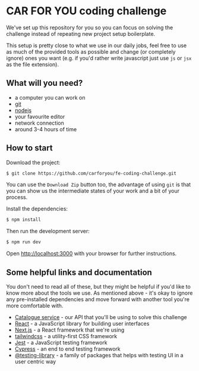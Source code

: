 # CAR FOR YOU coding challenge

We've set up this repository for you so you can focus on solving the challenge instead of repeating new project setup boilerplate.

This setup is pretty close to what we use in our daily jobs, feel free to use as much of the provided tools as possible and change (or completely ignore) ones you want (e.g. if you'd rather write javascript just use `js` or `jsx` as the file extension).

## What will you need?

- a computer you can work on
- [git](https://git-scm.com/downloads)
- [nodejs](https://nodejs.org/en/download/)
- your favourite editor
- network connection
- around 3-4 hours of time

## How to start

Download the project:

```bash
$ git clone https://github.com/carforyou/fe-coding-challenge.git
```

You can use the `Download Zip` button too, the advantage of using `git` is that you can show us the intermediate states of your work and a bit of your process.

Install the dependencies:

```bash
$ npm install
```

Then run the development server:

```bash
$ npm run dev
```

Open [http://localhost:3000](http://localhost:3000) with your browser for further instructions.

## Some helpful links and documentation
You don't need to read all of these, but they might be helpful if you'd like to know more about the tools we use. As mentioned above - it's okay to ignore any pre-installed dependencies and move forward with another tool you're more comfortable with.

- [Catalogue service](https://catalogue-service.preprod.carforyou.ch/swagger-ui/index.html#/Product%20Catalogue) - our API that you'll be using to solve this challenge
- [React](https://reactjs.org/docs) - a JavaScript library for building user interfaces
- [Next.js](https://nextjs.org/docs) - a React framework that we're using
- [tailwindcss](https://tailwindcss.com/docs) - a utility-first CSS framework
- [Jest](https://jestjs.io/docs/en/getting-started) - a JavaScript testing framework
- [Cypress](https://docs.cypress.io/) - an end to end testing framework
- [@testing-library](https://testing-library.com/docs/intro) - a family of packages that helps with testing UI in a user centric way
